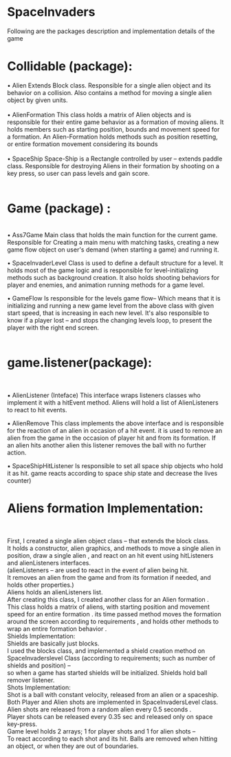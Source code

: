 # SpaceInvaders

Following are the packages description and implementation details of the game

# Collidable (package):
• Alien
    Extends Block class. Responsible for a single alien object and its behavior on a collision.
    Also contains a method for moving a single alien object by given units.
<br><br>
• AlienFormation
    This class holds a matrix of Alien objects and is responsible for their entire game behavior as a formation of moving aliens.
    It holds members such as starting position, bounds and movement speed for a formation.
    An Alien-Formation holds methods such as position resetting, or entire formation movement considering its bounds
<br><br>
• SpaceShip
    Space-Ship is a Rectangle controlled by user – extends paddle class. Responsible for destroying Aliens in their formation by shooting on a key press, so user can pass levels and gain score.
<br>
<br>


# Game (package) :
<br>
• Ass7Game
    Main class that holds the main function for the current game.
    Responsible for Creating a main menu with matching tasks, creating a new game flow object on user's demand (when starting a game) and running it.
<br>
    
• SpaceInvaderLevel
    Class is used to define a default structure for a level.
    It holds most of the game logic and is responsible for level-initializing methods such as background creation.
    It also holds shooting behaviors for player and enemies, and animation running methods for a game level.
<br>

• GameFlow
    Is responsible for the levels game flow–
    Which means that it is initializing and running a new game level from the above class with given start speed, that is increasing in each new level. It's also responsible to know if a player lost – and stops the changing levels loop, to present the player with the right end screen.
<br>
<br>


# game.listener(package):
<br>

▪ AlienListener (Inteface)
    This interface wraps listeners classes who implement it with a hitEvent method. Aliens will hold a list of AlienListeners to react to hit events.
<br>
    
▪ AlienRemove
    This class implements the above interface and is responsible for the reaction of an alien in occasion of a hit event.
    it is used to remove an alien from the game in the occasion of player hit and from its formation.
    If an alien hits another alien this listener removes the ball with no further action.
<br>

▪ SpaceShipHitListener
    Is responsible to set all space ship objects who hold it as hit.
    game reacts according to space ship state and decrease the lives counter)
<br>


# Aliens formation Implementation:
<br>

First, I created a single alien object class – that extends the block class.<br>
It holds a constructor, alien graphics, and methods to move a single alien in position, draw a single alien , and react on an hit event using hitListeners and alienListeners interfaces.<br>
(alienListeners – are used to react in the event of alien being hit.<br>
It removes an alien from the game and from its formation if needed, and holds other properties.)<br>
Aliens holds an alienListeners list.<br>
After creating this class, I created another class for an Alien formation .<br>
This class holds a matrix of aliens, with starting position and movement speed for an entire formation . its time passed method moves the formation around the screen according to requirements , and holds other methods to wrap an entire formation behavior .<br>
Shields Implementation:<br>
Shields are basically just blocks.<br>
I used the blocks class, and implemented a shield creation method on SpaceInvaderslevel Class (according to requirements; such as number of shields and position) –<br>
so when a game has started shields will be initialized. Shields hold ball remover listener.<br>
Shots Implementation:<br>
Shot is a ball with constant velocity, released from an alien or a spaceship.<br>
Both Player and Alien shots are implemented in SpaceInvadersLevel class.<br>
Alien shots are released from a random alien every 0.5 seconds .<br>
Player shots can be released every 0.35 sec and released only on space key-press.<br>
Game level holds 2 arrays; 1 for player shots and 1 for alien shots –<br>
To react according to each shot and its hit. Balls are removed when hitting an object, or when they are out of boundaries.<br>
